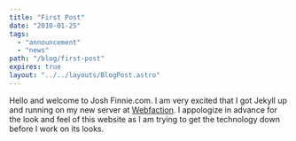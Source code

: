 ```yaml
---
title: "First Post"
date: "2010-01-25"
tags:
  - "announcement"
  - "news"
path: "/blog/first-post"
expires: true
layout: "../../layouts/BlogPost.astro"
---
```


Hello and welcome to Josh Finnie.com. I am very excited that I got Jekyll up and running on my new server at [Webfaction](http://webfaction.com/). I appologize in advance for the look and feel of this website as I am trying to get the technology down before I work on its looks.
